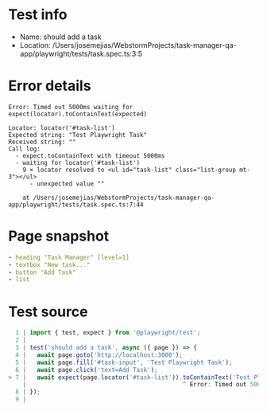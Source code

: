 # Test info

- Name: should add a task
- Location: /Users/josemejias/WebstormProjects/task-manager-qa-app/playwright/tests/task.spec.ts:3:5

# Error details

```
Error: Timed out 5000ms waiting for expect(locator).toContainText(expected)

Locator: locator('#task-list')
Expected string: "Test Playwright Task"
Received string: ""
Call log:
  - expect.toContainText with timeout 5000ms
  - waiting for locator('#task-list')
    9 × locator resolved to <ul id="task-list" class="list-group mt-3"></ul>
      - unexpected value ""

    at /Users/josemejias/WebstormProjects/task-manager-qa-app/playwright/tests/task.spec.ts:7:44
```

# Page snapshot

```yaml
- heading "Task Manager" [level=1]
- textbox "New task..."
- button "Add Task"
- list
```

# Test source

```ts
  1 | import { test, expect } from '@playwright/test';
  2 |
  3 | test('should add a task', async ({ page }) => {
  4 |   await page.goto('http://localhost:3000');
  5 |   await page.fill('#task-input', 'Test Playwright Task');
  6 |   await page.click('text=Add Task');
> 7 |   await expect(page.locator('#task-list')).toContainText('Test Playwright Task');
    |                                            ^ Error: Timed out 5000ms waiting for expect(locator).toContainText(expected)
  8 | });
  9 |
```